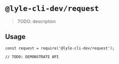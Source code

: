 # `@lyle-cli-dev/request`

> TODO: description

## Usage

```
const request = require('@lyle-cli-dev/request');

// TODO: DEMONSTRATE API
```
